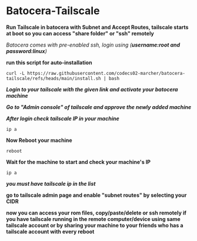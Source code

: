 # Batocera-Tailscale
**Run Tailscale in batocera with Subnet and Accept Routes, tailscale starts at boot so you can access "share folder" or "ssh" remotely**

*Batocera comes with pre-enabled ssh, login using (**username:root and password:linux**)*

**run this script for auto-installation**

    curl -L https://raw.githubusercontent.com/codecs02-marcher/batocera-tailscale/refs/heads/main/install.sh | bash


***Login to your tailscale with the given link and activate your batocera machine***

***Go to "Admin console" of tailscale and approve the newly added machine***

***After login check tailscale IP in your machine***

    ip a

**Now Reboot your machine**

    reboot

**Wait for the machine to start and check your machine's IP**

    ip a

***you must have tailscale ip in the list***

**go to tailscale admin page and enable "subnet routes" by selecting your CIDR**

**now you can access your rom files, copy/paste/delete or ssh remotely if you have tailscale running in the remote computer/device using same tailscale account or by sharing your machine to your friends who has a tailscale account with every reboot**

